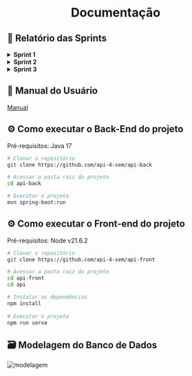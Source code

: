 <h1 align="center"> Documentação </h1>

## :page_facing_up: Relatório das Sprints

<details>  
<summary><b> Sprint 1 </b></summary>
<br>
 
## :dart: Objetivo da Sprint

Desenvolver as funcionalidades essenciais para o acompanhamento do progresso dos parceiros, incluindo a criação de um menu de navegação, a visualização de informações sobre parceiros em um grid, o roteamento para um dashboard de acompanhamento de progresso e a implementação de um modal para visualização detalhada do progresso por trilha, além de conseguir visualizar as habilidades que não foram adquiridas ainda pelo parceiro.

## :pencil: User Stories (Detalhadas)

### :rocket: Desenvolvimento da Tela de Acompanhamento de Informações sobre Progresso de Parceiros

![acompanhamento-de-parceiros](https://github.com/api-4-sem/api/assets/111617208/33c5dbad-f06b-4710-a8ee-50ffe2469b05)

### :white_check_mark: Critérios de Aceitação:
### - Implementação do Menu de Navegação:
- Deve ser desenvolvido um menu de navegação intuitivo no sistema, com o objetivo de facilitar a transição fluida entre diferentes telas e funcionalidades disponíveis, promovendo uma experiência de usuário mais eficiente e amigável.
### - Visualização de Informações dos Parceiros em um Grid:
- A tela de acompanhamento das informações sobre os parceiros deve apresentar um grid organizado de maneira clara e concisa, exibindo detalhes relevantes sobre cada parceiro, tais como nome e progresso. Essa visualização estruturada permitirá uma análise rápida e abrangente dos dados.
### - Roteamento para o Dashboard de Acompanhamento de Progresso:
- Será estabelecido um sistema de roteamento que possibilitará aos usuários acessarem de forma direta e intuitiva um dashboard detalhado para acompanhar o progresso dos parceiros. Neste dashboard, serão apresentadas informações detalhadas sobre o progresso individual de cada parceiro, incluindo suas habilidades adquiridas.
### - Implementação de Modal para Acompanhamento de Progresso:
- Será desenvolvido um modal dedicado ao acompanhamento do progresso dos parceiros, fornecendo uma interface interativa para visualizar informações cruciais, como o nome da trilha e o progresso atual em cada uma delas. Esse modal oferecerá uma experiência de acompanhamento mais detalhada e personalizada.
### - Adição de Filtros para Busca Específica de Parceiros:
- A tela de acompanhamento das informações sobre os parceiros será aprimorada com a inclusão de filtros que permitirão aos usuários realizar buscas específicas por determinados parceiros. Esses filtros proporcionarão uma maneira eficaz de localizar e analisar dados relevantes, tornando a navegação mais ágil e eficiente.

### :rocket: Desenvolvimento do Dashboard para Visualização do Progresso dos Colaboradores

![visualizacao-de-dados](https://github.com/api-4-sem/api/assets/111617208/577c642b-c645-41bb-a261-49be71e39dff)

### :white_check_mark: Critérios de Aceitação:
### - Criação do Dashboard:
- Deve ser concebido um dashboard intuitivo que possibilite a visualização clara e compreensível do progresso dos colaboradores em suas trilhas.
### - Implementação de Filtro para Visualização de Múltiplos Parceiros:
- O dashboard deverá conter um filtro que permita a visualização simultânea da situação de mais de um parceiro, facilitando a comparação e análise dos dados.
### - Facilidade de Localização do Dashboard:
- Deverá ser assegurada uma localização fácil e evidente do dashboard dentro do sistema, garantindo que os usuários possam acessá-lo rapidamente quando necessário.

### :rocket: Implementação de Filtros e Ordenação de Dados no Sistema

### :white_check_mark: Critérios de Aceitação:
### - Desenvolvimento de Funcionalidades de Filtros e Ordenação:
- Será adicionada ao sistema a funcionalidade de filtros, permitindo a ordenação dos dados de acordo com diferentes critérios, o que facilitará a análise e visualização das informações.
### - Visualização Clara e Organizada dos Dados Ordenados:
- Junto com os filtros, será implementada uma interface que garanta a visualização clara e organizada dos dados ordenados, assegurando uma análise eficiente das informações.

### :rocket: Implementação de Mecanismo de Email para Feedback e Acompanhamento de Trilhas

### :white_check_mark: Critérios de Aceitação:
### - Desenvolvimento do Mecanismo de Email para Coleta de Feedback:
- Será implementado um mecanismo de envio de email para coletar feedback dos parceiros sobre as trilhas e seu progresso.
### - Acompanhamento de Trilhas e Verificação de Necessidades:
- Será desenvolvido um sistema para acompanhar as trilhas e verificar as necessidades dos parceiros com base no progresso alcançado.
### - Validação das Trilhas Concluídas:
- Serão realizadas validações para verificar a validade das trilhas já concluídas e determinar se há necessidade de renovação, com a disponibilização de um painel com visualização de informações relevantes sobre esse processo.

### :rocket: Desenvolvimento da Visualização de Lacunas de Habilidades

![lacunas-de-habilidades](https://github.com/api-4-sem/api/assets/111617208/ad4c25ca-dcb2-4db2-9209-7096aa40808d)

### :white_check_mark: Critérios de Aceitação:
### - Criação da Visualização de Lacunas de Habilidades:
- Será desenvolvida uma visualização que permita medir as habilidades não adquiridas pelos usuários, destacando as lacunas existentes.
### - Implementação de Tabela para Concentração de Informações:
- Para concentrar as informações sobre as lacunas de habilidades, será criada uma tabela com legendas para acompanhar o progresso dos usuários.
### - Exibição de Informações Relevantes:
- As informações exibidas devem incluir o progresso do usuário e a trilha correspondente, permitindo identificar as faltas de habilidades com base nessas informações.

## :chart_with_upwards_trend: Burndown
![burndown-sprint1](https://github.com/api-4-sem/api/assets/111617208/0d40ceed-05de-46b9-b493-aebfcb4cc622)

</details>

<details>  
<summary><b> Sprint 2 </b></summary>
<br>

## :dart: Objetivo da Sprint

Desenvolver funcionalidades essenciais visando aprimorar o sistema, abrangendo desde o cadastro de novos parceiros até a extração de relatórios, implementação de formulários de avaliação de parceiros e a gestão completa das configurações de notificações.

## :pencil: User Stories (Detalhadas)

### :rocket: Desenvolvimento da Funcionalidade de Cadastro de Novos Parceiros

![cadastro](https://github.com/api-4-sem/api/assets/111617208/c0b0a160-3596-4155-b8ba-b80c3cf6c31d)

### :white_check_mark: Critérios de Aceitação:
### - Criação de Seção no Menu de Navegação:
- Deve ser criada uma nova seção no menu de navegação do sistema dedicada ao cadastro de novos parceiros, proporcionando aos usuários um acesso direto e fácil à tela de cadastro.
### - Visualização de Dados em Formato de Grid:
- Os parceiros cadastrados devem ser apresentados em um formato de grid que permita uma visualização organizada e rápida, possibilitando aos usuários identificar e analisar os dados de maneira eficiente.
### - Opção de Inativar Parceiros Concluídos:
- Será implementada uma funcionalidade que permita aos usuários inativarem parceiros que tenham concluído sua trilha, garantindo que a lista de parceiros permaneça atualizada e organizada.
### - Funcionalidade Extra: Visualização de Parceiros Matriculados em Trilhas Ativas:
- Além disso, será desenvolvida uma funcionalidade adicional para visualizar em quais trilhas os parceiros estão matriculados, destacando suas trilhas ativas e fornecendo uma visão abrangente do seu progresso.

### :rocket: Implementação da Funcionalidade de Extração de Relatórios

### :white_check_mark: Critérios de Aceitação:
### - Adição de Tela para Extração de Relatórios:
- Será incluída uma nova tela onde os usuários poderão extrair relatórios abrangentes sobre trilhas, parceiros-colaboradores, expertise e outras informações relevantes.
### - Filtragem de Informações para Evitar Dados Incorretos:
- As informações serão filtradas adequadamente para garantir que os relatórios gerados sejam precisos e consistentes, evitando dados inconsistentes ou incorretos.
### - Integração de Dados Respeitando Regras de Negócio:
- A integração dos dados no relatório será feita de acordo com as regras de negócio do sistema, garantindo a consistência e a integridade dos dados importados.

### :rocket: Desenvolvimento do Formulário de Avaliação de Parceiros

![avaliacao](https://github.com/api-4-sem/api/assets/111617208/1093eeb4-bd80-4688-ac0a-7a11f4f6b6bd)

### :white_check_mark: Critérios de Aceitação:
### - Adição de Seção no Menu de Roteamento:
- Deve ser criada uma nova seção no menu de roteamento para acessar a tela do formulário de avaliação de parceiros, garantindo uma navegação fluida e intuitiva para os usuários.
### - Visualização em Grid dos Feedbacks Recebidos:
- Será implementado um grid para visualizar os feedbacks recebidos dos parceiros, permitindo uma análise detalhada das avaliações e fornecendo insights valiosos para o aprimoramento contínuo.
### - Estabelecimento de Critérios de Pontuação:
- Com base nos feedbacks recebidos, serão estabelecidos critérios de pontuação variando de 0 a 10, possibilitando a definição de métricas claras para avaliar o desempenho dos parceiros.

### :rocket: Desenvolvimento da Funcionalidade de Gestão de Configurações de Notificações

![notificacao](https://github.com/api-4-sem/api/assets/111617208/d3b8389f-43e2-4307-950e-8916d7176390)

### :white_check_mark: Critérios de Aceitação:
### - Adição de Tela para Gestão de Configurações de Notificações:
- Será adicionada uma nova tela onde os usuários poderão configurar a frequência e os tipos de alertas que desejam receber, proporcionando uma experiência personalizada.
### - Utilização de Grid para Configuração:
- Um grid será implementado para configurar a frequência dos alertas e os tipos de notificações desejadas, garantindo uma gestão eficiente e organizada das configurações de notificação.

## :chart_with_upwards_trend: Burndown
![burndown-sprint2](https://github.com/api-4-sem/api/assets/111617208/7af343dc-9a79-4db7-95ae-9822f3a6604f)

</details>

<details>  
<summary><b> Sprint 3 </b></summary>
<br>

## :dart: Objetivo da Sprint

Desenvolvimento de funcionalidades como preparativo para implementação de dashboards.

## :pencil: User Stories (Detalhadas)

### :rocket: Dashboard Geral do Sistema

Desenvolver um painel (dashboard) dedicado à visualização abrangente de todos os parceiros registrados no sistema. Esse painel fornecerá uma visão geral do número total de parceiros, bem como informações detalhadas sobre suas atividades e progresso em relação às expertises e trilhas disponíveis.

### :white_check_mark: Critérios de Aceitação:

### -Visualização do Número de Parceiros:
- O painel exibirá de forma proeminente o número total de parceiros registrados no sistema, proporcionando aos usuários uma compreensão imediata do tamanho da rede de parceiros.
### - Detalhes de Expertises Concluídas:
- Para cada parceiro listado, o painel mostrará o número de expertises já concluídas
### - Número de Colaboradores Matriculados em Trilhas:
- Além disso, o painel apresentará o número de colaboradores de cada parceiro matriculados em trilhas específicas, fornecendo insights sobre a participação e o envolvimento da equipe de cada parceiro nas atividades de capacitação oferecidas pelo sistema como um rankeamento com base em suas avaliações.
### - Acesso Fácil e Intuitivo:
- Os usuários poderão acessar o painel de visualização de parceiros de forma fácil e intuitiva, através de um botão ou link claramente identificado na interface do sistema, garantindo uma experiência de usuário fluida e sem complicações.
### - Opções de Personalização:
- O sistema oferecerá opções de personalização da visualização do dashboard, permitindo que os usuários configurem as informações exibidas de acordo com suas preferências e necessidades específicas. Isso pode incluir a capacidade de ajustar os filtros, selecionar métricas específicas para exibição e personalizar o layout do painel.

### :rocket: Desenvolvimento de funcionalidade envolvendo lista de parceiros que não concluíram todas as expertises

Desenvolver um painel (dashboard) dedicado à identificação e monitoramento dos parceiros que tentaram concluir uma trilha sem ter concluído todas as expertises necessárias anteriormente. Esse painel destacará os parceiros em situação de não conformidade, fornecendo alertas visuais para chamar a atenção dos administradores e gestores.

### :white_check_mark: Critérios de Aceitação:

### - Identificação de Parceiros Não Conformes:
- O painel destacará visualmente os parceiros que tentaram concluir uma trilha sem ter concluído todas as expertises pré-requisitadas, permitindo uma identificação rápida e fácil dos casos de não conformidade.
### - Indicadores de Alerta Visual:
- Os parceiros em situação de não conformidade serão destacados em um tom de cor distintivo, como vermelho ou outra cor de destaque, para chamar a atenção dos administradores e gestores para a necessidade de ação imediata.
### - Detalhes de Expertises Pendentes:
- Para cada parceiro em situação de não conformidade, o painel fornecerá detalhes sobre as expertises que ainda precisam ser concluídas antes que a trilha possa ser finalizada com sucesso.
  
- Será implementado um mecanismo de alerta para notificar os administradores e gestores sobre os casos de não conformidade. 
### - Acesso Fácil e Intuitivo:
- Os usuários poderão acessar o painel de alerta para parceiros de forma fácil e intuitiva, através de um botão ou link claramente identificado na interface do sistema, garantindo uma identificação rápida e eficaz dos casos de não conformidade.

### :rocket: Análise Geográfica de Parceiros

Desenvolver um mapa interativo que destaque as regiões geográficas com maior concentração de parceiros. Este mapa será uma ferramenta valiosa para os administradores e gestores visualizarem de forma rápida e intuitiva onde estão localizados os principais  parceiros.

### :white_check_mark: Critérios de Aceitação:

### - Visualização de Dados Geográficos:
- O mapa deverá exibir as fronteiras geográficas relevantes, como países, estados ou regiões, dependendo do nível de detalhe desejado.
### - Marcação de Parceiros:
- Cada parceiro será representado por um marcador no mapa, indicando sua localização geográfica precisa. Os marcadores podem ser diferenciados por cores ou ícones para representar diferentes tipos de parceiros ou níveis de atividade.
### - Agregação de Dados:
- O sistema deve ser capaz de agrupar os parceiros próximos em clusters para evitar a poluição visual do mapa e facilitar a identificação das áreas com maior densidade de parceiros.
### - Interatividade:
- Os usuários devem poder interagir com o mapa, clicando nos marcadores para obter informações detalhadas sobre cada parceiro, como nome, número de expertises concluídas, número de colaboradores, etc.
### - Filtros e Opções de Visualização:
- Deve ser possível aplicar filtros ao mapa para visualizar apenas os parceiros que atendam a determinados critérios, como prazo de certificação, ou progresso em trilha. Além disso, o mapa deve oferecer opções de visualização, como alterar o tipo de mapa  e ajustar o nível de zoom.

## :chart_with_upwards_trend: Burndown
![burndown-sprint3](https://github.com/api-4-sem/api/assets/111617208/e0752b42-b37c-407d-9e43-deacbcf1baa5)

</details>

## :open_book: Manual do Usuário
[Manual](https://github.com/api-4-sem/api/blob/main/doc/manual.pdf)

## :gear: Como executar o Back-End do projeto

Pré-requisitos: Java 17

```bash
# Clonar o repositório
git clone https://github.com/api-4-sem/api-back

# Acessar a pasta raiz do projeto
cd api-back

# Executar o projeto
mvn spring-boot:run
```

## :gear: Como executar o Front-end do projeto

Pré-requisitos: Node v21.6.2

```bash
# Clonar o repositório
git clone https://github.com/api-4-sem/api-front

# Acessar a pasta raiz do projeto
cd api-front
cd api

# Instalar as dependências
npm install
 
# Executar o projeto
npm run serve
```

## :card_file_box: Modelagem do Banco de Dados
![modelagem](https://github.com/api-4-sem/api/assets/111617208/fcf9de96-bcfe-4be8-bbc3-a2775e235645)

